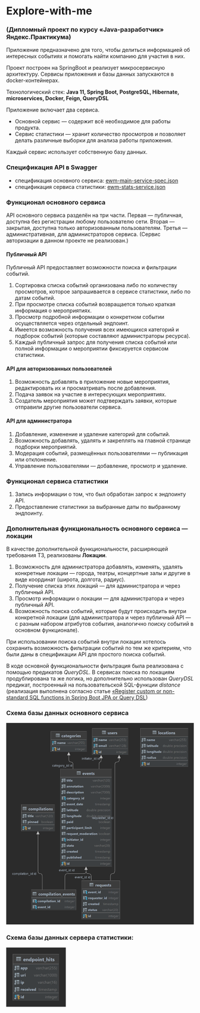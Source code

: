 # Explore-with-me

### (Дипломный проект по курсу «Java-разработчик» Яндекс.Практикума)

Приложение предназначено для того, чтобы делиться информацией об интересных событиях и помогать найти компанию
для участия в них.

Проект построен на SpringBoot и реализует микросервисную архитектуру. Сервисы приложения и базы данных запускаются в
docker-контейнерах.

Технологический стек:
**Java 11, Spring Boot, PostgreSQL, Hibernate, microservices, Docker, Feign, QueryDSL**

Приложение включает два сервиса.
* Основной сервис — содержит всё необходимое для работы продукта.
* Сервис статистики — хранит количество просмотров и позволяет делать различные выборки для анализа работы приложения.

Каждый сервис использует собственную базу данных.

### Спецификация API в Swagger
* спецификация основного сервиса:
  [ewm-main-service-spec.json](https://raw.githubusercontent.com/yandex-praktikum/java-explore-with-me/main/ewm-main-service-spec.json)
* спецификация сервиса статистики:
  [ewm-stats-service.json](https://raw.githubusercontent.com/yandex-praktikum/java-explore-with-me/main/ewm-stats-service-spec.json)

### Функционал основного сервиса

API основного сервиса разделён на три части. Первая — публичная, доступна без регистрации любому пользователю сети.
Вторая — закрытая, доступна только авторизованным пользователям.
Третья — административная, для администраторов сервиса. (Сервис авторизации в данном проекте не реализован.)

#### Публичный API
Публичный API предоставляет возможности поиска и фильтрации событий.
1. Сортировка списка событий организована либо по количеству просмотров, которое запрашивается в сервисе статистики, 
либо по датам событий.
2. При просмотре списка событий возвращается только краткая информация о мероприятиях.
3. Просмотр подробной информации о конкретном событии осуществляется через отдельный эндпоинт.
4. Имеется возможность получения всех имеющихся категорий и подборок событий
(которые составляют администраторы ресурса).
5. Каждый публичный запрос для получения списка событий или полной информации о мероприятии фиксируется сервисом 
статистики.

#### API для авторизованных пользователей
1. Возможность добавлять в приложение новые мероприятия, редактировать их и просматривать после добавления.
2. Подача заявок на участие в интересующих мероприятиях.
3. Создатель мероприятия может подтверждать заявки, которые отправили другие пользователи сервиса.

#### API для администратора
1. Добавление, изменение и удаление категорий для событий.
2. Возможность добавлять, удалять и закреплять на главной странице подборки мероприятий.
3. Модерация событий, размещённых пользователями — публикация или отклонение.
4. Управление пользователями — добавление, просмотр и удаление.

### Функционал сервиса статистики
1. Запись информации о том, что был обработан запрос к эндпоинту API.
2. Предоставление статистики за выбранные даты по выбранному эндпоинту.

### Дополнительная функциональность основного сервиса — локации

В качестве дополнительной функциональности, расширяющей требования ТЗ, реализованы **Локации**.
1. Возможность для администратора добавлять, изменять, удалять конкретные локации —
  города, театры, концертные залы и другие в виде координат (широта, долгота, радиус).
2. Получение списка этих локаций — для администратора и через публичный API.
3. Просмотр информации о локации — для администратора и через публичный API.
4. Возможность поиска событий, которые будут происходить внутри конкретной локации 
(для администратора и через публичный API — c разным набором атрибутов события, аналогично поиску событий 
в основном функционале).

При использовании поиска событий внутри локации хотелось сохранить возможность фильтрации событий
по тем же критериям, что были даны в спецификации API для простого поиска событий.

В коде основной функциональности фильтрация была реализована с помощью предикатов *QueryDSL*.
В сервисах поиска по локациям продублирована та же логика, но дополнительно использован *QueryDSL* предикат,
построенный на пользовательской SQL-функции *distance* (реализация выполнена согласно статье
[«Register custom or non-standard SQL functions in Spring Boot JPA or Query DSL](https://medium.com/codex/register-custom-or-non-standard-sql-functions-in-spring-boot-jpa-or-query-dsl-34980fb42cf1))

### Схема базы данных основного сервиса
<img src="ewm-db-diagram.png" width="800"/>

### Схема базы данных сервера статистики:
<img src="stats-db-diagram.png" width="160"/>
